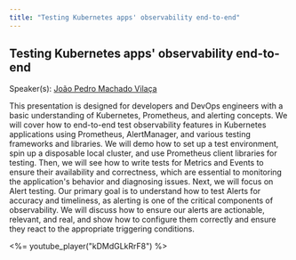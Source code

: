 ```yaml
---
title: "Testing Kubernetes apps' observability end-to-end"
---
```


## Testing Kubernetes apps' observability end-to-end

Speaker(s): [João Pedro Machado Vilaça](../../speakers/joao-pedro-machado-vilaca)

This presentation is designed for developers and DevOps engineers with a basic understanding of Kubernetes, Prometheus, and alerting concepts. We will cover how to end-to-end test observability features in Kubernetes applications using Prometheus, AlertManager, and various testing frameworks and libraries. We will demo how to set up a test environment, spin up a disposable local cluster, and use Prometheus client libraries for testing. Then, we will see how to write tests for Metrics and Events to ensure their availability and correctness, which are essential to monitoring the application's behavior and diagnosing issues. Next, we will focus on Alert testing. Our primary goal is to understand how to test Alerts for accuracy and timeliness, as alerting is one of the critical components of observability. We will discuss how to ensure our alerts are actionable, relevant, and real, and show how to configure them correctly and ensure they react to the appropriate triggering conditions.

<%= youtube_player("kDMdGLkRrF8") %>